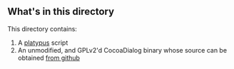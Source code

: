 ## What's in this directory
This directory contains:

1. A [platypus](http://www.sveinbjorn.org/platypus) script
2. An unmodified, and GPLv2'd CocoaDialog binary whose source can be obtained [from github](https://github.com/mstratman/cocoadialog)

